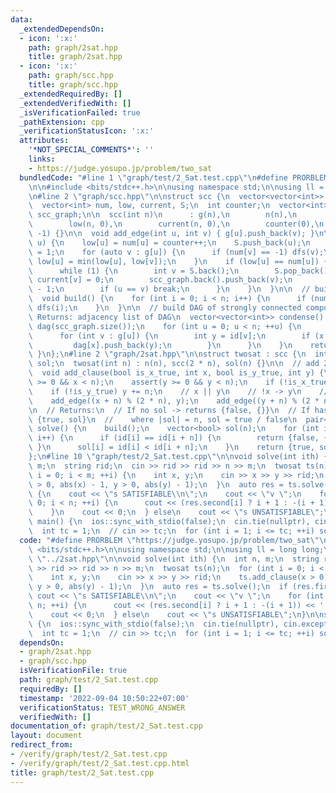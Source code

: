 ```yaml
---
data:
  _extendedDependsOn:
  - icon: ':x:'
    path: graph/2sat.hpp
    title: graph/2sat.hpp
  - icon: ':x:'
    path: graph/scc.hpp
    title: graph/scc.hpp
  _extendedRequiredBy: []
  _extendedVerifiedWith: []
  _isVerificationFailed: true
  _pathExtension: cpp
  _verificationStatusIcon: ':x:'
  attributes:
    '*NOT_SPECIAL_COMMENTS*': ''
    links:
    - https://judge.yosupo.jp/problem/two_sat
  bundledCode: "#line 1 \"graph/test/2_Sat.test.cpp\"\n#define PRORBLEM \"https://judge.yosupo.jp/problem/two_sat\"\
    \n\n#include <bits/stdc++.h>\n\nusing namespace std;\n\nusing ll = long long;\n\
    \n#line 2 \"graph/scc.hpp\"\n\nstruct scc {\n  vector<vector<int>> g;\n  int n;\n\
    \  vector<int> num, low, current, S;\n  int counter;\n  vector<int> id;\n  vector<vector<int>>\
    \ scc_graph;\n\n  scc(int n)\n      : g(n),\n        n(n),\n        num(n, -1),\n\
    \        low(n, 0),\n        current(n, 0),\n        counter(0),\n        id(n,\
    \ -1) {}\n\n  void add_edge(int u, int v) { g[u].push_back(v); }\n\n  void dfs(int\
    \ u) {\n    low[u] = num[u] = counter++;\n    S.push_back(u);\n    current[u]\
    \ = 1;\n    for (auto v : g[u]) {\n      if (num[v] == -1) dfs(v);\n      if (current[v])\
    \ low[u] = min(low[u], low[v]);\n    }\n    if (low[u] == num[u]) {\n      scc_graph.push_back(vector<int>());\n\
    \      while (1) {\n        int v = S.back();\n        S.pop_back();\n       \
    \ current[v] = 0;\n        scc_graph.back().push_back(v);\n        id[v] = (int)scc_graph.size()\
    \ - 1;\n        if (u == v) break;\n      }\n    }\n  }\n\n  // build scc_graph\n\
    \  void build() {\n    for (int i = 0; i < n; i++) {\n      if (num[i] == -1)\
    \ dfs(i);\n    }\n  }\n\n  // build DAG of strongly connected components\n  //\
    \ Returns: adjacency list of DAG\n  vector<vector<int>> condense() {\n    vector<vector<int>>\
    \ dag(scc_graph.size());\n    for (int u = 0; u < n; ++u) {\n      int x = id[u];\n\
    \      for (int v : g[u]) {\n        int y = id[v];\n        if (x != y) {\n \
    \         dag[x].push_back(y);\n        }\n      }\n    }\n    return dag;\n \
    \ }\n};\n#line 2 \"graph/2sat.hpp\"\n\nstruct twosat : scc {\n  int n;\n  vector<int>\
    \ sol;\n  twosat(int n) : n(n), scc(2 * n), sol(n) {}\n\n  // add 2-SAT clause\n\
    \  void add_clause(bool is_x_true, int x, bool is_y_true, int y) {\n    assert(x\
    \ >= 0 && x < n);\n    assert(y >= 0 && y < n);\n    if (!is_x_true) x += n;\n\
    \    if (!is_y_true) y += n;\n    // x || y\n    // !x -> y\n    // !y -> x\n\
    \    add_edge((x + n) % (2 * n), y);\n    add_edge((y + n) % (2 * n), x);\n  }\n\
    \n  // Returns:\n  // If no sol -> returns {false, {}}\n  // If has sol -> returns\
    \ {true, sol}\n  //    where |sol| = n, sol = true / false\n  pair<bool, vector<bool>>\
    \ solve() {\n    build();\n    vector<bool> sol(n);\n    for (int i = 0; i < n;\
    \ i++) {\n      if (id[i] == id[i + n]) {\n        return {false, {}};\n     \
    \ }\n      sol[i] = id[i] < id[i + n];\n    }\n    return {true, sol};\n  }\n\
    };\n#line 10 \"graph/test/2_Sat.test.cpp\"\n\nvoid solve(int ith) {\n  int n,\
    \ m;\n  string rid;\n  cin >> rid >> rid >> n >> m;\n  twosat ts(n);\n  for (int\
    \ i = 0; i < m; ++i) {\n    int x, y;\n    cin >> x >> y >> rid;\n    ts.add_clause(x\
    \ > 0, abs(x) - 1, y > 0, abs(y) - 1);\n  }\n  auto res = ts.solve();\n  if (res.first)\
    \ {\n    cout << \"s SATISFIABLE\\n\";\n    cout << \"v \";\n    for (int i =\
    \ 0; i < n; ++i) {\n      cout << (res.second[i] ? i + 1 : -(i + 1)) << ' ';\n\
    \    }\n    cout << 0;\n  } else\n    cout << \"s UNSATISFIABLE\";\n}\n\nsigned\
    \ main() {\n  ios::sync_with_stdio(false);\n  cin.tie(nullptr), cin.exceptions(cin.failbit);\n\
    \  int tc = 1;\n  // cin >> tc;\n  for (int i = 1; i <= tc; ++i) solve(i);\n}\n"
  code: "#define PRORBLEM \"https://judge.yosupo.jp/problem/two_sat\"\n\n#include\
    \ <bits/stdc++.h>\n\nusing namespace std;\n\nusing ll = long long;\n\n#include\
    \ \"../2sat.hpp\"\n\nvoid solve(int ith) {\n  int n, m;\n  string rid;\n  cin\
    \ >> rid >> rid >> n >> m;\n  twosat ts(n);\n  for (int i = 0; i < m; ++i) {\n\
    \    int x, y;\n    cin >> x >> y >> rid;\n    ts.add_clause(x > 0, abs(x) - 1,\
    \ y > 0, abs(y) - 1);\n  }\n  auto res = ts.solve();\n  if (res.first) {\n   \
    \ cout << \"s SATISFIABLE\\n\";\n    cout << \"v \";\n    for (int i = 0; i <\
    \ n; ++i) {\n      cout << (res.second[i] ? i + 1 : -(i + 1)) << ' ';\n    }\n\
    \    cout << 0;\n  } else\n    cout << \"s UNSATISFIABLE\";\n}\n\nsigned main()\
    \ {\n  ios::sync_with_stdio(false);\n  cin.tie(nullptr), cin.exceptions(cin.failbit);\n\
    \  int tc = 1;\n  // cin >> tc;\n  for (int i = 1; i <= tc; ++i) solve(i);\n}"
  dependsOn:
  - graph/2sat.hpp
  - graph/scc.hpp
  isVerificationFile: true
  path: graph/test/2_Sat.test.cpp
  requiredBy: []
  timestamp: '2022-09-04 10:50:22+07:00'
  verificationStatus: TEST_WRONG_ANSWER
  verifiedWith: []
documentation_of: graph/test/2_Sat.test.cpp
layout: document
redirect_from:
- /verify/graph/test/2_Sat.test.cpp
- /verify/graph/test/2_Sat.test.cpp.html
title: graph/test/2_Sat.test.cpp
---
```

